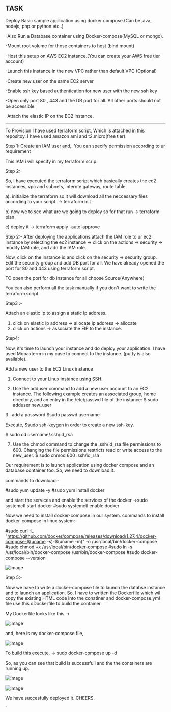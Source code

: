 <h2> TASK </h2>

Deploy Basic sample application using docker compose.(Can be java, nodejs, php or python etc..)</p>
-Also Run a Database container using Docker-compose(MySQL or mongo).</p>
-Mount root volume for those containers to host (bind mount)</p>
-Host this setup on AWS EC2 instance.(You can create your AWS free tier account)</p>
-Launch this instance in the new VPC rather than default VPC (Optional)</p>
-Create new user on the same EC2 server</p>
-Enable ssh key based authentication for new user with the new ssh key</p>
-Open only port 80 , 443 and the DB port for all. All other ports should not be accessible</p>
-Attach the elastic IP on the EC2 instance.</p>

-----------------------------------

To Provision I have used terraform script, Which is attached in this repositoy.
I have used amazon ami and t2.micro(free tier).

Step 1: 
 Create an IAM user and,. You can specify permission according to ur requirement
 
 This IAM i will specify in my terraform scrip.

Step 2:-

So, I have executed the terraform script which basically creates the ec2 instances, vpc and subnets, internte gateway, route table.

a). initialize the terraform so it will download all the neccessary files according to your script.
-> terraform init

b) now we to see what are we going to deploy so for that run
-> terraform plan

c) deploy it
-> terraform apply -auto-approve

Step 2:-
After deploying the  applications attach the IAM role to ur ec2 instance by  selecting the ec2 instance -> click on the actions -> security -> modify IAM role, and add the IAM role.

Now,  click on the instance id and click on the security -> security group.
Edit the security group and add  DB port for all. We have already opened the port for 80 and 443 using terraform script.

TO open the port for db instance for all choose Source(Anywhere)

You can also perform all the task manually if you don't want to write the terraform script.

Step3 :-

Attach an elastic Ip to assign a static Ip address. 
1. click on elastic ip address -> allocate ip address -> allocate
2. click on actions -> associate the EIP to the instance.





Step4:

Now, it's time to launch your instance and do deploy  your  application. I have used Mobaxterm in my case to connect to the instance. (putty is also available).

Add a new user to the EC2 Linux instance

1.    Connect to your Linux instance using SSH.

2.    Use the adduser command to add a new user account to an EC2 instance. The following example creates an associated group, home directory, and an entry in the /etc/passwd file of the instance:
$ sudo adduser new_user

3 . add a password
$sudo passwd username



Execute,
$sudo  ssh-keygen
in order to create a new ssh-key.

$ sudo cd username/.ssh/id_rsa

7.    Use the chmod command to change the .ssh/id_rsa file permissions to 600. Changing the file permissions restricts read or write access to the new_user.
$ sudo chmod 600 .ssh/id_rsa



Our requirement is to launch application using docker compose and an database container too. So, we need to download it. 

commands to download:-

#sudo yum update -y
#sudo yum install docker

and start the services  and enable the services of the docker
->sudo systemctl start docker
#sudo systemctl enable docker

Now we need to install docker-compose in our system.
commands to install docker-compose in linux system:-

#sudo curl -L "https://github.com/docker/compose/releases/download/1.27.4/docker-compose-$(uname -s)-$(uname -m)" -o /usr/local/bin/docker-compose
#sudo chmod +x /usr/local/bin/docker-compose
#sudo ln -s /usr/local/bin/docker-compose /usr/bin/docker-compose
#sudo docker-compose --version

![image](https://user-images.githubusercontent.com/46579657/99673430-c6964880-2a9a-11eb-88a9-66365526413e.png)

Step 5:-

Now we have to write a docker-compose file to launch  the databse instance and to launch an application.
So, I have to written the Dockerfile which wil copy the existing HTML code into the conatiner and docker-compose.yml file use this dDockerfile to build the container.

My Dockerfile looks like this ->

![image](https://user-images.githubusercontent.com/46579657/99673880-4ae8cb80-2a9b-11eb-9b21-7ff5b98dc915.png)

and, here is my docker-compose file,

![image](https://user-images.githubusercontent.com/46579657/99674117-9c915600-2a9b-11eb-9fad-a08cbab3a270.png)

To build this execute,
-> sudo docker-compose up -d 

So, as you  can see that build is successfull and the the containers are running up.

![image](https://user-images.githubusercontent.com/46579657/99674852-92bc2280-2a9c-11eb-8462-01bf6f55e2fc.png)

![image](https://user-images.githubusercontent.com/46579657/99674913-a2d40200-2a9c-11eb-92ac-46101c098b98.png)


We have succesfully deployed it. CHEERS.


  

























































































`
